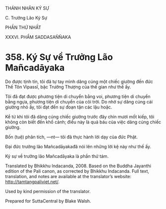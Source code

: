 THÁNH NHÂN KÝ SỰ

C. Trưởng Lão Ký Sự

PHẦN THỨ NHẤT

XXXVI. PHẨM SADDASAÑÑAKA

# 358\. Ký Sự về Trưởng Lão Mañcadāyaka

Do được tịnh tín, tôi đã tự tay mình dâng cúng một chiếc giường đến đức Thế Tôn Vipassī, bậc Trưởng Thượng của thế gian như thế ấy.

Tôi đã đạt được phương tiện di chuyển bằng voi, phương tiện di chuyển bằng ngựa, phương tiện di chuyển của cõi trời. Do nhờ sự dâng cúng cái giường nhỏ ấy, tôi đạt đến sự đoạn tận các lậu hoặc.

Kể từ khi tôi đã dâng cúng chiếc giường trước đây chín mươi mốt kiếp, tôi không còn biết đến khổ cảnh; điều này là quả báu của việc dâng cúng chiếc giường.

Bốn (tuệ) phân tích, ―nt― tôi đã thực hành lời dạy của đức Phật.

Đại đức trưởng lão Mañcadāyakađã nói lên những lời kệ này như thế ấy.

Ký sự về trưởng lão Mañcadāyaka là phần thứ tám.

Translated by Bhikkhu Indacanda, 2008. Based on the Buddha Jayanthi edition of the Pali canon, as corrected by Bhikkhu Indacanda. Full text, translation, and notes are available at the translator’s website: http://tamtangpaliviet.net/.

Used by kind permission of the translator.

Prepared for SuttaCentral by Blake Walsh.